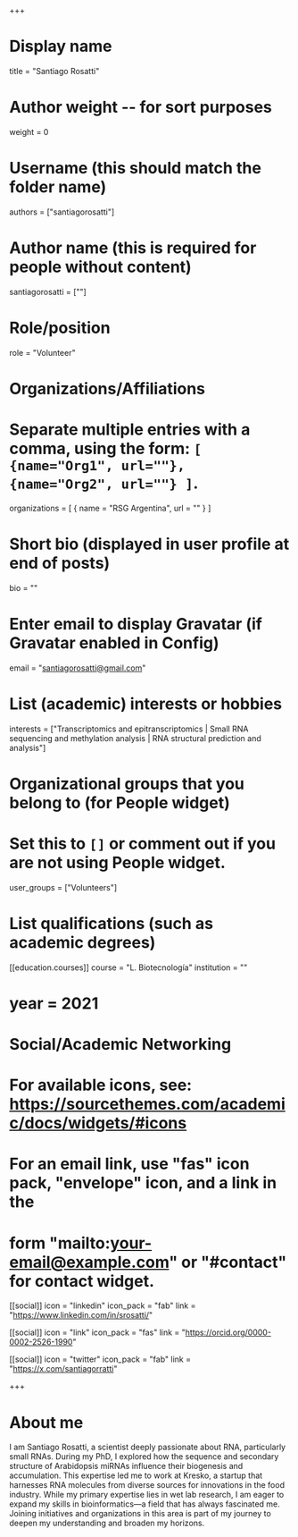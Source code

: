 +++
# Display name
title = "Santiago Rosatti"

# Author weight -- for sort purposes
weight = 0

# Username (this should match the folder name)
authors = ["santiagorosatti"]

# Author name (this is required for people without content)
santiagorosatti = [""]

# Role/position
role = "Volunteer"

# Organizations/Affiliations
#   Separate multiple entries with a comma, using the form: `[ {name="Org1", url=""}, {name="Org2", url=""} ]`.
organizations = [ { name = "RSG Argentina", url = "" } ]

# Short bio (displayed in user profile at end of posts)
bio = ""

# Enter email to display Gravatar (if Gravatar enabled in Config)
email = "santiagorosatti@gmail.com"

# List (academic) interests or hobbies
interests = ["Transcriptomics and epitranscriptomics | Small RNA sequencing and methylation analysis | RNA structural prediction and analysis"]             

# Organizational groups that you belong to (for People widget)
#   Set this to `[]` or comment out if you are not using People widget.
user_groups = ["Volunteers"]

# List qualifications (such as academic degrees)

[[education.courses]]
course = "L. Biotecnología"
institution = ""
# year = 2021

# Social/Academic Networking
# For available icons, see: https://sourcethemes.com/academic/docs/widgets/#icons
#   For an email link, use "fas" icon pack, "envelope" icon, and a link in the
#   form "mailto:your-email@example.com" or "#contact" for contact widget.

[[social]]
  icon = "linkedin"
  icon_pack = "fab"
  link = "https://www.linkedin.com/in/srosatti/"

[[social]]
  icon = "link"
  icon_pack = "fas"
  link = "https://orcid.org/0000-0002-2526-1990"

[[social]]
  icon = "twitter"
  icon_pack = "fab"
  link = "https://x.com/santiagorratti"

+++

# About me 

I am Santiago Rosatti, a scientist deeply passionate about RNA, particularly small RNAs. During my PhD, I explored how the sequence and secondary structure of Arabidopsis miRNAs influence their biogenesis and accumulation. This expertise led me to work at Kresko, a startup that harnesses RNA molecules from diverse sources for innovations in the food industry. While my primary expertise lies in wet lab research, I am eager to expand my skills in bioinformatics—a field that has always fascinated me. Joining initiatives and organizations in this area is part of my journey to deepen my understanding and broaden my horizons.
